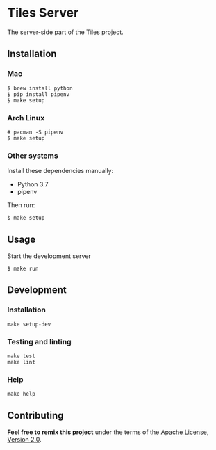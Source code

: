 # Tiles Server

The server-side part of the Tiles project.

## Installation

### Mac

``` shell
$ brew install python
$ pip install pipenv
$ make setup
```

### Arch Linux

``` shell
# pacman -S pipenv
$ make setup
```

### Other systems

Install these dependencies manually:

- Python 3.7
- pipenv

Then run:

``` shell
$ make setup
```

## Usage

Start the development server

``` shell
$ make run
```

## Development

### Installation

``` shell
make setup-dev
```

### Testing and linting

``` shell
make test
make lint
```

### Help

``` shell
make help
```

## Contributing

__Feel free to remix this project__ under the terms of the [Apache License,
Version 2.0](http://www.apache.org/licenses/LICENSE-2.0).
